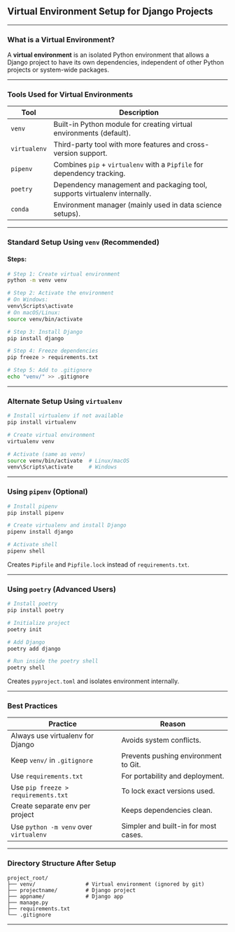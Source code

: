 ## Virtual Environment Setup for Django Projects 

---

### What is a Virtual Environment?

A **virtual environment** is an isolated Python environment that allows a Django project to have its own dependencies, independent of other Python projects or system-wide packages.

---

### Tools Used for Virtual Environments

| Tool         | Description                                                               |
| ------------ | ------------------------------------------------------------------------- |
| `venv`       | Built-in Python module for creating virtual environments (default).       |
| `virtualenv` | Third-party tool with more features and cross-version support.            |
| `pipenv`     | Combines `pip` + `virtualenv` with a `Pipfile` for dependency tracking.   |
| `poetry`     | Dependency management and packaging tool, supports virtualenv internally. |
| `conda`      | Environment manager (mainly used in data science setups).                 |

---

### Standard Setup Using `venv` (Recommended)

#### Steps:

```bash
# Step 1: Create virtual environment
python -m venv venv

# Step 2: Activate the environment
# On Windows:
venv\Scripts\activate
# On macOS/Linux:
source venv/bin/activate

# Step 3: Install Django
pip install django

# Step 4: Freeze dependencies
pip freeze > requirements.txt

# Step 5: Add to .gitignore
echo "venv/" >> .gitignore
```

---

### Alternate Setup Using `virtualenv`

```bash
# Install virtualenv if not available
pip install virtualenv

# Create virtual environment
virtualenv venv

# Activate (same as venv)
source venv/bin/activate  # Linux/macOS
venv\Scripts\activate     # Windows
```

---

### Using `pipenv` (Optional)

```bash
# Install pipenv
pip install pipenv

# Create virtualenv and install Django
pipenv install django

# Activate shell
pipenv shell
```

Creates `Pipfile` and `Pipfile.lock` instead of `requirements.txt`.

---

### Using `poetry` (Advanced Users)

```bash
# Install poetry
pip install poetry

# Initialize project
poetry init

# Add Django
poetry add django

# Run inside the poetry shell
poetry shell
```

Creates `pyproject.toml` and isolates environment internally.

---

### Best Practices

| Practice                               | Reason                               |
| -------------------------------------- | ------------------------------------ |
| Always use virtualenv for Django       | Avoids system conflicts.             |
| Keep `venv/` in `.gitignore`           | Prevents pushing environment to Git. |
| Use `requirements.txt`                 | For portability and deployment.      |
| Use `pip freeze > requirements.txt`    | To lock exact versions used.         |
| Create separate env per project        | Keeps dependencies clean.            |
| Use `python -m venv` over `virtualenv` | Simpler and built-in for most cases. |

---

### Directory Structure After Setup

```
project_root/
├── venv/                # Virtual environment (ignored by git)
├── projectname/         # Django project
├── appname/             # Django app
├── manage.py
├── requirements.txt
└── .gitignore
```

---
